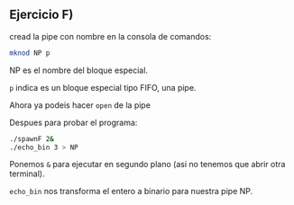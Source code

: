 ## Ejercicio F)
cread la pipe con nombre en la consola de comandos:
```bash
mknod NP p
```
NP es el nombre del bloque especial.

``p`` indica es un bloque especial tipo FIFO, una pipe.

Ahora ya podeis hacer `open` de la pipe

Despues para probar el programa:

```bash
./spawnF 2&
./echo_bin 3 > NP
```
Ponemos ``&`` para ejecutar en segundo plano (asi no tenemos que abrir otra terminal).

``echo_bin`` nos transforma el entero a binario para nuestra pipe NP.
